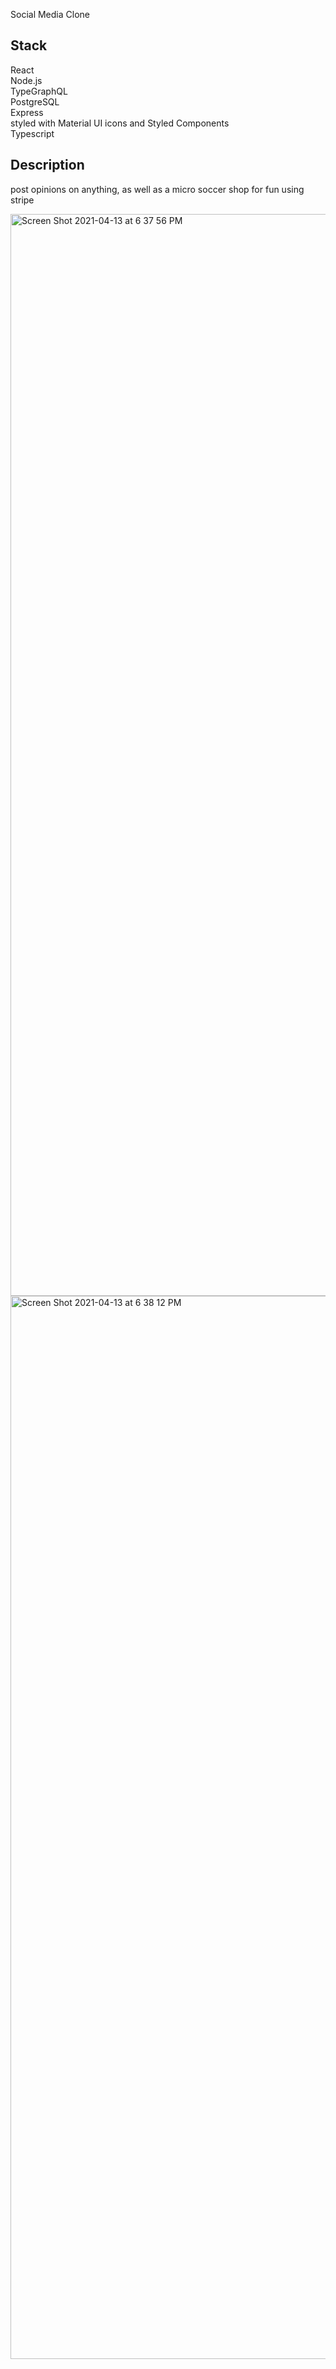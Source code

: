 Social Media Clone

## Stack
React<br />
Node.js<br />
TypeGraphQL<br />
PostgreSQL<br />
Express<br />
styled with Material UI icons and Styled Components<br />
Typescript<br />

## Description
post opinions on anything, as well as a micro soccer shop for fun using stripe

<img width="1731" alt="Screen Shot 2021-04-13 at 6 37 56 PM" src="https://user-images.githubusercontent.com/25558018/114630033-ab191d80-9c87-11eb-8b1f-8ef39340d14f.png">
<img width="1701" alt="Screen Shot 2021-04-13 at 6 38 12 PM" src="https://user-images.githubusercontent.com/25558018/114630036-ae140e00-9c87-11eb-87f2-2054ecea296e.png">